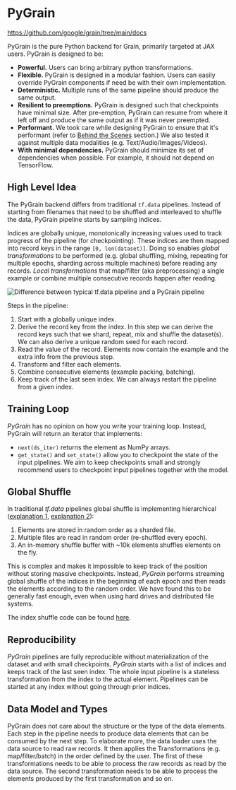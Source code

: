 # PyGrain

https://github.com/google/grain/tree/main/docs

PyGrain is the pure Python backend for Grain, primarily targeted at JAX users.
PyGrain is designed to be:

* **Powerful.** Users can bring arbitrary python transformations.
* **Flexible.** PyGrain is designed in a modular fashion. Users can easily
override PyGrain components if need be with their own implementation.
* **Deterministic.** Multiple runs of the same pipeline should produce the same
output.
* **Resilient to preemptions.** PyGrain is designed such that
checkpoints have minimal size. After pre-emption, PyGrain can resume from where
it left off and produce the same output as if it was never preempted.
* **Performant.** We took care while designing PyGrain to ensure that it's
performant (refer to [Behind the Scenes](https://github.com/google/grain/blob/main/docs/behind_the_scenes.md)
section.) We also tested it against multiple data modalities (e.g.
Text/Audio/Images/Videos).
* **With minimal dependencies.** PyGrain should minimize its set
of dependencies when possible. For example, it should not depend on TensorFlow.

## High Level Idea

The PyGrain backend differs from traditional `tf.data` pipelines. Instead of
starting from filenames that need to be shuffled and interleaved to shuffle the
data, PyGrain pipeline starts by sampling indices.

Indices are globally unique, monotonically increasing values used to track
progress of the pipeline (for checkpointing). These indices are then mapped into
record keys in the range `[0, len(dataset)]`. Doing so enables *global
transformations* to be performed (e.g. global shuffling, mixing, repeating for
multiple epochs, sharding across multiple machines) before reading any records.
*Local transformations* that map/filter (aka preprocessing) a single example or
combine multiple consecutive records happen after reading.

![Difference between typical tf.data pipeline and a PyGrain pipeline](grain_pipeline.svg)

Steps in the pipeline:

1. Start with a globally unique index.
2. Derive the record key from the index. In this step we can derive the record
   keys such that we shard, repeat, mix and shuffle the dataset(s). We can also
   derive a unique random seed for each record.
3. Read the value of the record. Elements now contain the example and the extra
   info from the previous step.
4. Transform and filter each elements.
5. Combine consecutive elements (example packing, batching).
6. Keep track of the last seen index. We can always restart the pipeline from a
    given index.

## Training Loop

*PyGrain* has no opinion on how you write your training loop. Instead, PyGrain
will return an iterator that implements:

* `next(ds_iter)` returns the element as NumPy arrays.
* `get_state()` and `set_state()` allow you to checkpoint the state of the
  input pipelines. We aim to keep checkpoints small and strongly recommend
  users to checkpoint input pipelines together with the model.

## Global Shuffle

In traditional *tf.data* pipelines global shuffle is implementing hierarchical
([explanation 1](https://www.moderndescartes.com/essays/shuffle_viz/),
[explanation 2](https://colab.research.google.com/github/christianmerkwirth/colabs/blob/master/Understanding_Randomization_in_TF_Datasets.ipynb)):

1. Elements are stored in random order as a sharded file.
2. Multiple files are read in random order (re-shuffled every epoch).
3. An in-memory shuffle buffer with ~10k elements shuffles elements on the fly.

This is complex and makes it impossible to keep track of the position without
storing massive checkpoints. Instead, *PyGrain* performs streaming global shuffle
of the indices in the beginning of each epoch and then reads the elements
according to the random order. We have found this to be generally fast enough,
even when using hard drives and distributed file systems.

The index shuffle code can be found [here](https://github.com/google/grain/tree/main/grain/_src/python/experimental/index_shuffle).

## Reproducibility

*PyGrain* pipelines are fully reproducible without materialization of the dataset
and with small checkpoints. *PyGrain* starts with a list of indices and keeps
track of the last seen index. The whole input pipeline is a stateless
transformation from the index to the actual element. Pipelines can be started at
any index without going through prior indices.

## Data Model and Types

PyGrain does not care about the structure or the type of the data elements. Each
step in the pipeline needs to produce data elements that can be consumed by the
next step. To elaborate more, the data loader uses the data source to read raw
records. It then applies the Transformations (e.g. map/filter/batch) in the
order defined by the user. The first of these transformations needs to be able
to process the raw records as read by the data source. The second transformation
needs to be able to process the elements produced by the first transformation
and so on.
